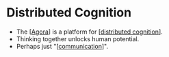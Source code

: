 # Distributed Cognition

- The [[Agora]] is a platform for [[distributed cognition]].
- Thinking together unlocks human potential.
- Perhaps just "[[communication]]".


[//begin]: # "Autogenerated link references for markdown compatibility"
[Agora]: agora "Agora"
[distributed cognition]: distributed-cognition "Distributed Cognition"
[communication]: communication "Communication"
[//end]: # "Autogenerated link references"